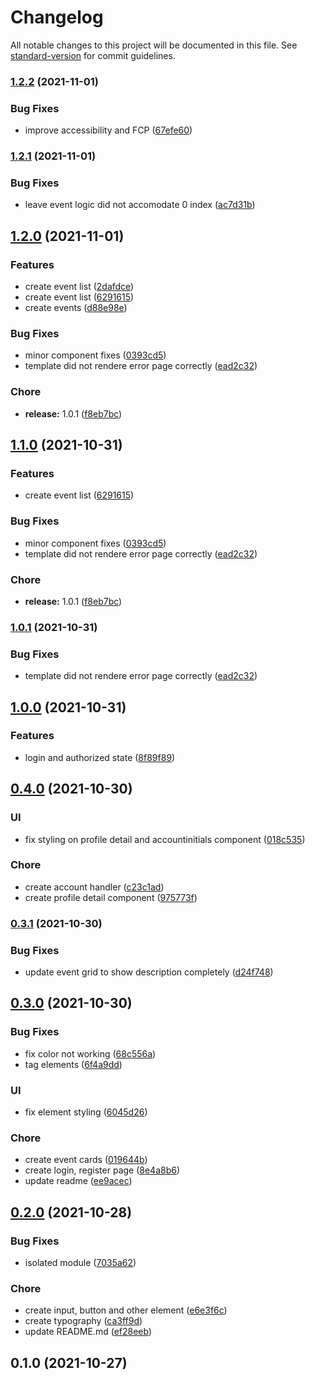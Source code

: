 # Changelog

All notable changes to this project will be documented in this file. See [standard-version](https://github.com/conventional-changelog/standard-version) for commit guidelines.

### [1.2.2](https://github.com/KristofaJosh/Eventio/compare/v1.2.1...v1.2.2) (2021-11-01)


### Bug Fixes

* improve accessibility and FCP ([67efe60](https://github.com/KristofaJosh/Eventio/commits67efe6069a6ad1194e408ff6fc54ce2598779091))

### [1.2.1](https://github.com/KristofaJosh/Eventio/compare/v1.2.0...v1.2.1) (2021-11-01)


### Bug Fixes

* leave event logic did not accomodate 0 index ([ac7d31b](https://github.com/KristofaJosh/Eventio/commitsac7d31be592dad3ae26761d7c462e7400f825af6))

## [1.2.0](https://github.com/KristofaJosh/Eventio/compare/v1.0.0...v1.2.0) (2021-11-01)


### Features

* create event list ([2dafdce](https://github.com/KristofaJosh/Eventio/commits2dafdce50134c1c4be4bae302643e29a39f06a66))
* create event list ([6291615](https://github.com/KristofaJosh/Eventio/commits6291615956b67e20558f617afc4732de343ea464))
* create events ([d88e98e](https://github.com/KristofaJosh/Eventio/commitsd88e98e3de30568289ccf47719235f1e9e6e6958))


### Bug Fixes

* minor component fixes ([0393cd5](https://github.com/KristofaJosh/Eventio/commits0393cd59de97a47019fe6b83d4e73a96903303b6))
* template did not rendere error page correctly ([ead2c32](https://github.com/KristofaJosh/Eventio/commitsead2c32d37261cd43df3d81b8cc3d04a67dd30d5))


### Chore

* **release:** 1.0.1 ([f8eb7bc](https://github.com/KristofaJosh/Eventio/commitsf8eb7bcc1351358403986c6b99bbb1e2b07a02bc))

## [1.1.0](https://github.com/KristofaJosh/Eventio/compare/v1.0.0...v1.1.0) (2021-10-31)


### Features

* create event list ([6291615](https://github.com/KristofaJosh/Eventio/commits6291615956b67e20558f617afc4732de343ea464))


### Bug Fixes

* minor component fixes ([0393cd5](https://github.com/KristofaJosh/Eventio/commits0393cd59de97a47019fe6b83d4e73a96903303b6))
* template did not rendere error page correctly ([ead2c32](https://github.com/KristofaJosh/Eventio/commitsead2c32d37261cd43df3d81b8cc3d04a67dd30d5))


### Chore

* **release:** 1.0.1 ([f8eb7bc](https://github.com/KristofaJosh/Eventio/commitsf8eb7bcc1351358403986c6b99bbb1e2b07a02bc))

### [1.0.1](https://github.com/KristofaJosh/Eventio/compare/v1.0.0...v1.0.1) (2021-10-31)


### Bug Fixes

* template did not rendere error page correctly ([ead2c32](https://github.com/KristofaJosh/Eventio/commitsead2c32d37261cd43df3d81b8cc3d04a67dd30d5))

## [1.0.0](https://github.com/KristofaJosh/Eventio/compare/v0.4.0...v1.0.0) (2021-10-31)


### Features

* login and authorized state ([8f89f89](https://github.com/KristofaJosh/Eventio/commits8f89f895f2a788e68a56244b8cdb1fa221a162fb))

## [0.4.0](https://github.com/KristofaJosh/Eventio/compare/v0.3.1...v0.4.0) (2021-10-30)


### UI

* fix styling on profile detail and accountinitials component ([018c535](https://github.com/KristofaJosh/Eventio/commits018c535472bdecdf6d67b806ba3c276f3adcfa19))


### Chore

* create account handler ([c23c1ad](https://github.com/KristofaJosh/Eventio/commitsc23c1adb644b4f0790ddc91d5683c26f40a7c598))
* create profile detail component ([975773f](https://github.com/KristofaJosh/Eventio/commits975773fbfcbc1b0fa03ba8278006584698e62059))

### [0.3.1](https://github.com/KristofaJosh/Eventio/compare/v0.3.0...v0.3.1) (2021-10-30)


### Bug Fixes

* update event grid to show description completely ([d24f748](https://github.com/KristofaJosh/Eventio/commitsd24f7481baa27febdbab25969b3f53bc1ceab204))

## [0.3.0](https://github.com/KristofaJosh/Eventio/compare/v0.2.0...v0.3.0) (2021-10-30)


### Bug Fixes

* fix color not working ([68c556a](https://github.com/KristofaJosh/Eventio/commits68c556a25192e0a8f1cc2a075c69a6ac629a0c62))
* tag elements ([6f4a9dd](https://github.com/KristofaJosh/Eventio/commits6f4a9dd1d8cbebaafb02853d4cb40d51e3bc2d53))


### UI

* fix element styling ([6045d26](https://github.com/KristofaJosh/Eventio/commits6045d26558aff596dc677adc261aee72f9b17ade))


### Chore

* create event cards ([019644b](https://github.com/KristofaJosh/Eventio/commits019644b39650245b1d88381859286a51bdd7b33f))
* create login, register page ([8e4a8b6](https://github.com/KristofaJosh/Eventio/commits8e4a8b63479a302ecf3ce8bda03626a55ca051a1))
* update readme ([ee9acec](https://github.com/KristofaJosh/Eventio/commitsee9acec6c1d551cd60125866b4ebf12c8b5ba61a))

## [0.2.0](https://github.com/KristofaJosh/Eventio/compare/v0.1.0...v0.2.0) (2021-10-28)

### Bug Fixes

-   isolated module ([7035a62](https://github.com/KristofaJosh/Eventio/commits7035a6274095f495ba39971c359cd288a0dce17e))

### Chore

-   create input, button and other element ([e6e3f6c](https://github.com/KristofaJosh/Eventio/commitse6e3f6c23a106caa5d27a98e8f2c823ee516d7a7))
-   create typography ([ca3ff9d](https://github.com/KristofaJosh/Eventio/commitsca3ff9d112f044b86395f4e39f821534dd2880f9))
-   update README.md ([ef28eeb](https://github.com/KristofaJosh/Eventio/commitsef28eeb16fd7b34de57c1a3f3a9a957362ed5873))

## 0.1.0 (2021-10-27)
